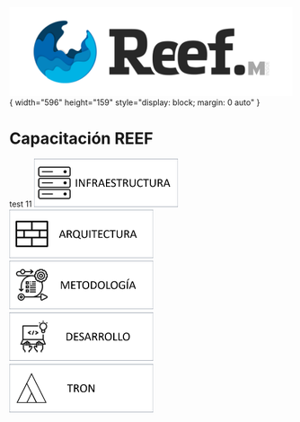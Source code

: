 ![Imagen LOGO](./00-Imagen/logo-REEF-Academy.png){ width="596" height="159" style="display: block; margin: 0 auto" }
# Capacitación REEF
test 11
![Imagen INFRAESTRUCTURA](./00-Imagen/boton-infraestructura.png "Infraestru22ctura")
![Imagen ARQUITECTURA](./00-Imagen/boton-aquitectura.png "Arquitec22tura")
![Imagen METODOLOGÍA](./00-Imagen/boton-metodologia.png "Metodología")
![Imagen DESARROLLO](./00-Imagen/boton-desarrollo.png "Desarrollo")
[![Imagen TRON](./00-Imagen/boton-TRON.png "TRON")](./01-TRON/CAPACITACION-TRON.md)